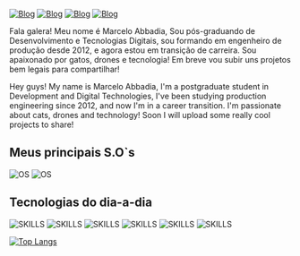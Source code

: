 [![Blog](https://img.shields.io/badge/Discord-7289DA?style=for-the-badge&logo=discord&logoColor=white)](https://discord.gg/aHQGdB7F)
[![Blog](https://img.shields.io/badge/WhatsApp-25D366?style=for-the-badge&logo=whatsapp&logoColor=white)](https://api.whatsapp.com/send?phone=5521998484818&text=Estou%20vindo%20do%20Github%20e%20quero%20me%20comunicar%20com%20vc!)
[![Blog](https://img.shields.io/badge/LinkedIn-0077B5?style=for-the-badge&logo=linkedin&logoColor=white)](https://www.linkedin.com/in/marcelo-p-i-de-abbadia-797b23234/)
[![Blog](https://img.shields.io/badge/Gmail-D14836?style=for-the-badge&logo=gmail&logoColor=white)](mailto:marcelo.abbadia@gmail.com)


Fala galera!
Meu nome é Marcelo Abbadia, Sou pós-graduando de Desenvolvimento e Tecnologias Digitais, sou formando em engenheiro de produção desde 2012, e agora estou em transição de carreira.
Sou apaixonado por gatos, drones e tecnologia!
Em breve vou subir uns projetos bem legais para compartilhar!

Hey guys! My name is Marcelo Abbadia, I'm a postgraduate student in Development and Digital Technologies, I've been studying production engineering since 2012, and now I'm in a career transition. I'm passionate about cats, drones and technology! Soon I will upload some really cool projects to share!

## Meus principais S.O`s

![OS](https://img.shields.io/badge/iOS-000000?style=for-the-badge&logo=ios&logoColor=white)
![OS](https://img.shields.io/badge/mac%20os-000000?style=for-the-badge&logo=apple&logoColor=white)

## Tecnologias do dia-a-dia

![SKILLS](https://img.shields.io/badge/HTML5-E34F26?style=for-the-badge&logo=html5&logoColor=white)
![SKILLS](https://img.shields.io/badge/CSS-239120?&style=for-the-badge&logo=css3&logoColor=white)
![SKILLS](https://img.shields.io/badge/JavaScript-F7DF1E?style=for-the-badge&logo=javascript&logoColor=black)
![SKILLS](https://img.shields.io/badge/Bootstrap-563D7C?style=for-the-badge&logo=bootstrap&logoColor=white)
![SKILLS](https://img.shields.io/badge/jQuery-0769AD?style=for-the-badge&logo=jquery&logoColor=white)
![SKILLS](https://img.shields.io/badge/Vue.js-35495E?style=for-the-badge&logo=vue.js&logoColor=4FC08D)


[![Top Langs](https://github-readme-stats.vercel.app/api/top-langs/?username=marceloabbadia&layout=compact)](https://github.com/anuraghazra/github-readme-stats)
  







  
